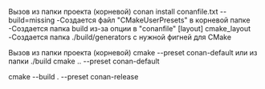 Вызов из папки проекта (корневой)
conan install conanfile.txt --build=missing
-Создается файл "CMakeUserPresets" в корневой папке
-Создается папка build из-за опции в "conanfile" 
	[layout]
	cmake_layout
-Создается папка ./build/generators с нужной фигней для CMake


Вызов из папки проекта (корневой)
cmake --preset conan-default
или из папки ./build
cmake .. --preset conan-default

cmake --build . --preset conan-release
